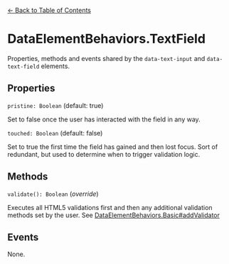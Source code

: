 [<- Back to Table of Contents](../README.md)

# DataElementBehaviors.TextField

Properties, methods and events shared by the `data-text-input`
and `data-text-field` elements.

## Properties

`pristine: Boolean` (default: true) 

Set to false once the user has interacted with the field in any way.

`touched: Boolean` (default: false) 

Set to true the first time the field has gained and then lost focus.
Sort of redundant, but used to determine when to trigger validation logic.

## Methods

`validate(): Boolean` (*override*)

Executes all HTML5 validations first and then any additional validation
methods set by the user. See [DataElementBehaviors.Basic#addValidator](behaviors-basic.md)

## Events

None.